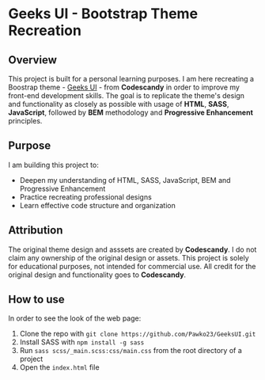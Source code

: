 # Geeks UI - Bootstrap Theme Recreation

## Overview

This project is built for a personal learning purposes. I am here recreating a Boostrap theme - [Geeks UI](https://geeksui.codescandy.com/index.html?fbclid=IwY2xjawEmsvlleHRuA2FlbQIxMAABHei2utnh7a71sRMc_ahcDLCNX0t2_ArFqL0D0kvCWY9PCoOgVaD5jvAH6g_aem_kdlKv0XCUPLIevjN1pK0hA) - from **Codescandy** in order to improve my front-end development skills. The goal is to replicate the theme's design and functionality as closely as possible with usage of **HTML**, **SASS**, **JavaScript**, followed by **BEM** methodology and **Progressive Enhancement** principles.

## Purpose

I am building this project to:
* Deepen my understanding of HTML, SASS, JavaScript, BEM and Progressive Enhancement
* Practice recreating professional designs
* Learn effective code structure and organization

## Attribution

The original theme design and asssets are created by **Codescandy**. I do not claim any ownership of the original design or assets. This project is solely for educational purposes, not intended for commercial use. All credit for the original design and functionality goes to **Codescandy**. 

## How to use

In order to see the look of the web page:
1. Clone the repo with ```git clone https://github.com/Pawko23/GeeksUI.git```
2. Install SASS with ```npm install -g sass```
3. Run ```sass scss/_main.scss:css/main.css``` from the root directory of a project
5. Open the ```index.html``` file
